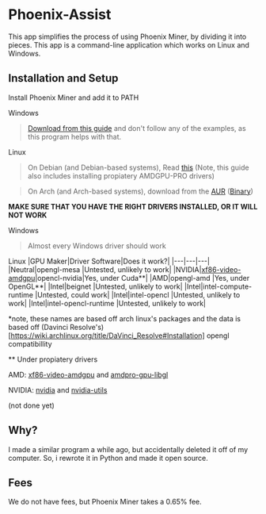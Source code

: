 # Phoenix-Assist
 This app simplifies the process of using Phoenix Miner, by dividing it into pieces. This app is a command-line application which works on Linux and Windows.
 
 ## Installation and Setup
 
 Install Phoenix Miner and add it to PATH
 
 Windows
 > [Download from this guide](https://phoenixminer.org/download/latest/) and don't follow any of the examples, as this program helps with that.
 
 Linux 
 > On Debian (and Debian-based systems), Read [this](https://github.com/ubden/Miner-Phoenixminer/blob/main/Linux-Ubuntu.md) (Note, this guide also includes installing propiatery AMDGPU-PRO drivers) 
 
 > On Arch (and Arch-based systems), download from the [AUR](https://aur.archlinux.org/packages/phoenixminer/) ([Binary](https://aur.archlinux.org/packages/phoenixminer-bin/))

**MAKE SURE THAT YOU HAVE THE RIGHT DRIVERS INSTALLED, OR IT WILL NOT WORK**

Windows
> Almost every Windows driver should work

Linux
|GPU Maker|Driver Software|Does it work?|
|---|---|---|
|Neutral|opengl-mesa |Untested, unlikely to work|
|NVIDIA|[xf86-video-amdgpu](https://archlinux.org/packages/extra/x86_64/xf86-video-amdgpu/)|opencl-nvidia|Yes, under Cuda**|
|AMD|opengl-amd |Yes, under OpenGL**|
|Intel|beignet |Untested, unlikely to work|
|Intel|intel-compute-runtime |Untested, could work|
|Intel|intel-opencl |Untested, unlikely to work|
|Intel|intel-opencl-runtime |Untested, unlikely to work|

*note, these names are based off arch linux's packages and the data is based off (Davinci Resolve's)[https://wiki.archlinux.org/title/DaVinci_Resolve#Installation] opengl compatibillity
 
 ** Under propiatery drivers

AMD: [xf86-video-amdgpu](https://archlinux.org/packages/extra/x86_64/xf86-video-amdgpu/) and [amdpro-gpu-libgl](https://aur.archlinux.org/packages/amdgpu-pro-libgl/)

NVIDIA: [nvidia](https://archlinux.org/packages/extra/x86_64/nvidia/) and [nvidia-utils](https://archlinux.org/packages/extra/x86_64/nvidia-utils/)
 
 (not done yet)

 ## Why?
 I made a similar program a while ago, but accidentally deleted it off of my computer. So, i rewrote it in Python and made it open source.

 ## Fees
 We do not have fees, but Phoenix Miner takes a 0.65% fee.

